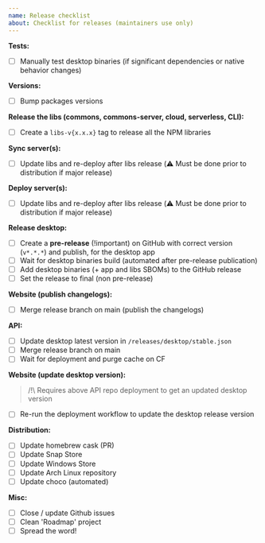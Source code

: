 ```yaml
---
name: Release checklist
about: Checklist for releases (maintainers use only)
---
```


**Tests:**

- [ ] Manually test desktop binaries (if significant dependencies or native behavior changes)

**Versions:**

- [ ] Bump packages versions

**Release the libs (commons, commons-server, cloud, serverless, CLI):**

- [ ] Create a `libs-v{x.x.x}` tag to release all the NPM libraries

**Sync server(s):**

- [ ] Update libs and re-deploy after libs release (⚠️ Must be done prior to distribution if major release)

**Deploy server(s):**

- [ ] Update libs and re-deploy after libs release (⚠️ Must be done prior to distribution if major release)

**Release desktop:**

- [ ] Create a **pre-release** (!important) on GitHub with correct version (`v*.*.*`) and publish, for the desktop app
- [ ] Wait for desktop binaries build (automated after pre-release publication)
- [ ] Add desktop binaries (+ app and libs SBOMs) to the GitHub release
- [ ] Set the release to final (non pre-release)

**Website (publish changelogs):**

- [ ] Merge release branch on main (publish the changelogs)

**API:**

- [ ] Update desktop latest version in `/releases/desktop/stable.json`
- [ ] Merge release branch on main
- [ ] Wait for deployment and purge cache on CF

**Website (update desktop version):**

> /!\ Requires above API repo deployment to get an updated desktop version

- [ ] Re-run the deployment workflow to update the desktop release version

**Distribution:**

- [ ] Update homebrew cask (PR)
- [ ] Update Snap Store
- [ ] Update Windows Store
- [ ] Update Arch Linux repository
- [ ] Update choco (automated)

**Misc:**

- [ ] Close / update Github issues
- [ ] Clean 'Roadmap' project
- [ ] Spread the word!
